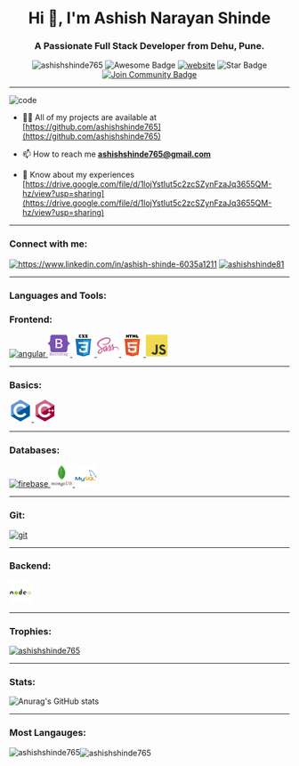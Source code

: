 <h1 align="center">Hi 👋, I'm Ashish Narayan Shinde</h1>
<h3 align="center">A Passionate Full Stack Developer from Dehu, Pune.</h3>


<div align="center">
   <img src="https://komarev.com/ghpvc/?username=ashishshinde765&label=Profile%20views&color=0e75b6&style=flat" alt="ashishshinde765" /> 
<img src="https://cdn.rawgit.com/sindresorhus/awesome/d7305f38d29fed78fa85652e3a63e154dd8e8829/media/badge.svg" alt="Awesome Badge"/>
<a href="https://github.com/ashishshinde765"><img src="https://img.shields.io/static/v1?label=&labelColor=505050&message=Github&color=%230076D6&style=flat&logo=google-chrome&logoColor=%230076D6" alt="website"/></a>
<!-- <img src="http://hits.dwyl.com/abhisheknaiidu/awesome-github-profile-readme.svg" alt="Hits Badge"/> -->
<img src="https://img.shields.io/static/v1?label=%F0%9F%8C%9F&message=If%20Useful&style=style=flat&color=BC4E99" alt="Star Badge"/>
<a href="https://www.linkedin.com/in/ashish-shinde-6035a1211"><img src="https://img.shields.io/discord/733027681184251937.svg?style=flat&label=Linkedin&color=7289DA" alt="Join Community Badge"/></a>
<hr>
   </div>
   
   
  ![code](https://user-images.githubusercontent.com/85614208/169638098-60908532-e069-4a0d-ad3b-25b612ea2d94.gif)

- 👨‍💻 All of my projects are available at [https://github.com/ashishshinde765](https://github.com/ashishshinde765)

- 📫 How to reach me **ashishshinde765@gmail.com**

- 📄 Know about my experiences [https://drive.google.com/file/d/1lojYstIut5c2zcSZynFzaJq3655QM-hz/view?usp=sharing](https://drive.google.com/file/d/1lojYstIut5c2zcSZynFzaJq3655QM-hz/view?usp=sharing)
<hr>
<h3 align="left">Connect with me:</h3>
<p align="left">
<a href="https://www.linkedin.com/in/ashish-shinde-6035a1211" target="blank"><img align="center" src="https://raw.githubusercontent.com/rahuldkjain/github-profile-readme-generator/master/src/images/icons/Social/linked-in-alt.svg" alt="https://www.linkedin.com/in/ashish-shinde-6035a1211" height="30" width="40" /></a>
<a href="https://instagram.com/ashishshinde81" target="blank"><img align="center" src="https://raw.githubusercontent.com/rahuldkjain/github-profile-readme-generator/master/src/images/icons/Social/instagram.svg" alt="ashishshinde81" height="30" width="50" /></a>
</p>
<hr>
<h3 align="left">Languages and Tools:</h3>
<h3 align="left">Frontend:</h3>
<p align="left"> <a href="https://angular.io" target="_blank" rel="noreferrer"> <img src="https://angular.io/assets/images/logos/angular/angular.svg" alt="angular" width="40" height="40"/> </a> <a href="https://getbootstrap.com" target="_blank" rel="noreferrer"> <img src="https://raw.githubusercontent.com/devicons/devicon/master/icons/bootstrap/bootstrap-plain-wordmark.svg" alt="bootstrap" width="40" height="40"/> </a>
   <a href="https://www.w3schools.com/css/" target="_blank" rel="noreferrer"> <img src="https://raw.githubusercontent.com/devicons/devicon/master/icons/css3/css3-original-wordmark.svg" alt="css3" width="40" height="40"/> </a>
  <a href="https://sass-lang.com" target="_blank" rel="noreferrer"> <img src="https://raw.githubusercontent.com/devicons/devicon/master/icons/sass/sass-original.svg" alt="sass" width="40" height="40"/> </a>
  <a href="https://www.w3.org/html/" target="_blank" rel="noreferrer"> <img src="https://raw.githubusercontent.com/devicons/devicon/master/icons/html5/html5-original-wordmark.svg" alt="html5" width="40" height="40"/> </a> 
  <a href="https://developer.mozilla.org/en-US/docs/Web/JavaScript" target="_blank" rel="noreferrer"> <img src="https://raw.githubusercontent.com/devicons/devicon/master/icons/javascript/javascript-original.svg" alt="javascript" width="40" height="40"/> </a>
  <hr>
  <h3 align="left">Basics:</h3>
  <a href="https://www.cprogramming.com/" target="_blank" rel="noreferrer"> <img src="https://raw.githubusercontent.com/devicons/devicon/master/icons/c/c-original.svg" alt="c" width="40" height="40"/> </a> <a href="https://www.w3schools.com/cpp/" target="_blank" rel="noreferrer"> <img src="https://raw.githubusercontent.com/devicons/devicon/master/icons/cplusplus/cplusplus-original.svg" alt="cplusplus" width="40" height="40"/> </a>
  <hr>
  <h3 align="left">Databases:</h3>
  <a href="https://firebase.google.com/" target="_blank" rel="noreferrer"> <img src="https://www.vectorlogo.zone/logos/firebase/firebase-icon.svg" alt="firebase" width="40" height="40"/> </a> <a href="https://www.mongodb.com/" target="_blank" rel="noreferrer"> <img src="https://raw.githubusercontent.com/devicons/devicon/master/icons/mongodb/mongodb-original-wordmark.svg" alt="mongodb" width="40" height="40"/> </a>
   <a href="https://www.mysql.com/" target="_blank" rel="noreferrer"> <img src="https://raw.githubusercontent.com/devicons/devicon/master/icons/mysql/mysql-original-wordmark.svg" alt="mysql" width="40" height="40"/> </a><hr>
   <h3 align="left">Git:</h3>
    <a href="https://git-scm.com/" target="_blank" rel="noreferrer"> <img src="https://www.vectorlogo.zone/logos/git-scm/git-scm-icon.svg" alt="git" width="40" height="40"/> </a><hr>
    <h3 align="left">Backend:</h3>
   <a href="https://nodejs.org" target="_blank" rel="noreferrer"> <img src="https://raw.githubusercontent.com/devicons/devicon/master/icons/nodejs/nodejs-original-wordmark.svg" alt="nodejs" width="40" height="40"/> </a>  </p>
<hr>
<h3 align="left">Trophies:</h3>
<p align="left"> <a href="https://github.com/ryo-ma/github-profile-trophy"><img src="https://github-profile-trophy.vercel.app/?username=ashishshinde765&theme=dark_lover&margin-w=15" alt="ashishshinde765" /></a> </p>
<hr>
<h3 align="left">Stats:</h3>

![Anurag's GitHub stats](https://github-readme-stats.vercel.app/api?username=ashishshinde765&show_icons=true&theme=dark)
<hr>
<h3 align="left">Most Langauges:</h3>
<p><img align="left" src="https://github-readme-stats.vercel.app/api/top-langs?username=ashishshinde765&show_icons=true&locale=en&theme=dark" alt="ashishshinde765" /></p>

<p><img align="center" src="https://github-readme-streak-stats.herokuapp.com/?user=ashishshinde765&theme=dark" alt="ashishshinde765" /></p>
